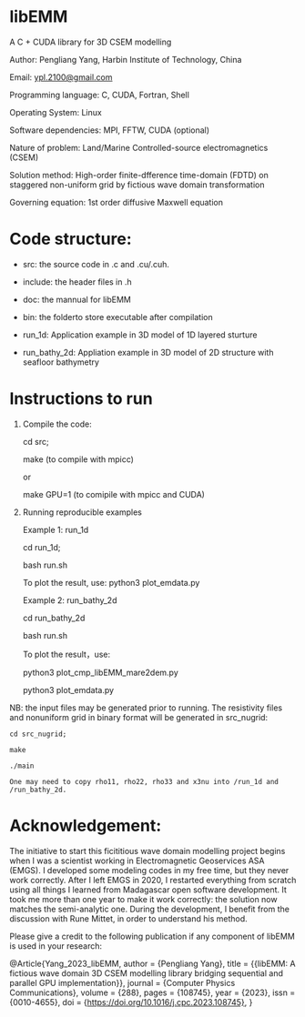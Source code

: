# libEMM
A C + CUDA library for 3D CSEM modelling

Author: Pengliang Yang, Harbin Institute of Technology, China

Email: ypl.2100@gmail.com


Programming language: C, CUDA, Fortran, Shell

Operating System: Linux

Software dependencies: MPI, FFTW, CUDA (optional)

Nature of problem: Land/Marine Controlled-source electromagnetics (CSEM)

Solution method: High-order finite-dfference time-domain (FDTD) on staggered non-uniform grid by fictious wave domain transformation

Governing equation: 1st order diffusive Maxwell equation

Code structure:
===============

* src: the source code in .c and .cu/.cuh.

* include: the header files in .h

* doc: the mannual for libEMM

* bin: the folderto store executable after compilation

* run_1d: Application example in 3D model of 1D layered sturture

* run_bathy_2d: Appliation example in 3D model of 2D structure with seafloor bathymetry

Instructions to run
===================

1. Compile the code:

   cd src;

   make (to compile with mpicc)

   or

   make GPU=1 (to comipile with mpicc and CUDA)

2. Running reproducible examples

    Example 1: run_1d

    cd run_1d;

    bash run.sh
    

    To plot the result, use:
    python3 plot_emdata.py
    
    Example 2: run_bathy_2d

    cd run_bathy_2d

    bash run.sh
    

    To plot the result，use:

    python3 plot_cmp_libEMM_mare2dem.py

    python3 plot_emdata.py
    
NB: the input files may be generated prior to running. The resistivity files and nonuniform grid in binary format will be generated in src_nugrid:

    cd src_nugrid;

    make
    
    ./main
    
    One may need to copy rho11, rho22, rho33 and x3nu into /run_1d and /run_bathy_2d.
    


Acknowledgement:
================
The initiative to start this ficititious wave domain modelling project begins when I was a scientist working in Electromagnetic Geoservices ASA (EMGS). I developed some modeling codes in my free time, but they never work correctly.  After I left EMGS in 2020, I restarted everything from scratch using all things I learned from Madagascar open software development. It took me more than one year to make it work correctly: the solution now matches the semi-analytic one. During the development, I benefit from the discussion with Rune Mittet, in order to understand his method.

Please give a credit to the following publication if any component of libEMM is used in your research:

@Article{Yang_2023_libEMM,
author = {Pengliang Yang},
title = {{libEMM: A fictious wave domain 3D CSEM modelling library bridging sequential and parallel GPU implementation}},
journal = {Computer Physics Communications},
volume = {288},
pages = {108745},
year = {2023},
issn = {0010-4655},
doi = {https://doi.org/10.1016/j.cpc.2023.108745},
}
